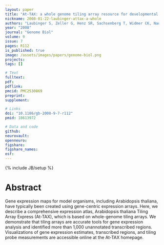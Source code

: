 ```yaml
---
layout: paper
title: "At-TAX: a whole genome tiling array resource for developmental expression analysis and transcript identification in Arabidopsis thaliana"
nickname: 2008-01-22-laubinger-attax-a-whole
authors: "Laubinger S, Zeller G, Henz SR, Sachsenberg T, Widmer CK, Naouar N, Vuylsteke M, Scholkopf B, Ratsch G, Weigel D"
year: "2008"
journal: "Genome Biol"
volume: 9
issue: 7
pages: R112
is_published: true
image: /assets/images/papers/genome-biol.png
projects:
tags: []

# Text
fulltext:
pdf:
pdflink:
pmcid: PMC2530869
preprint:
supplement:

# Links
doi: "10.1186/gb-2008-9-7-r112"
pmid: 18613972

# Data and code
github:
neurovault:
openneuro:
figshare:
figshare_names:
osf:
---
```

{% include JB/setup %}

# Abstract

Gene expression maps for model organisms, including Arabidopsis thaliana, have typically been created using gene-centric expression arrays. Here, we describe a comprehensive expression atlas, Arabidopsis thaliana Tiling Array Express (At-TAX), which is based on whole-genome tiling arrays. We demonstrate that tiling arrays are accurate tools for gene expression analysis and identified more than 1,000 unannotated transcribed regions. Visualizations of gene expression estimates, transcribed regions, and tiling probe measurements are accessible online at the At-TAX homepage.
